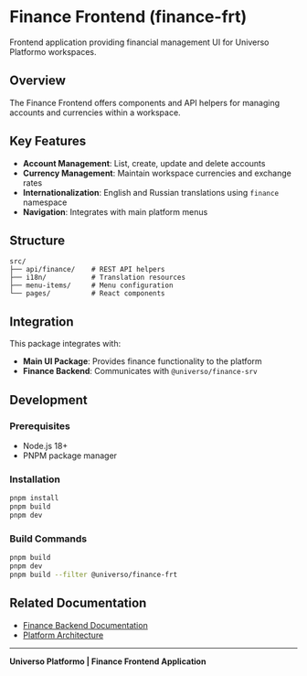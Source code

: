 # Finance Frontend (finance-frt)

Frontend application providing financial management UI for Universo Platformo workspaces.

## Overview

The Finance Frontend offers components and API helpers for managing accounts and currencies within a workspace.

## Key Features

- **Account Management**: List, create, update and delete accounts
- **Currency Management**: Maintain workspace currencies and exchange rates
- **Internationalization**: English and Russian translations using `finance` namespace
- **Navigation**: Integrates with main platform menus

## Structure

```
src/
├── api/finance/    # REST API helpers
├── i18n/           # Translation resources
├── menu-items/     # Menu configuration
└── pages/          # React components
```

## Integration

This package integrates with:

- **Main UI Package**: Provides finance functionality to the platform
- **Finance Backend**: Communicates with `@universo/finance-srv`

## Development

### Prerequisites

- Node.js 18+
- PNPM package manager

### Installation

```bash
pnpm install
pnpm build
pnpm dev
```

### Build Commands

```bash
pnpm build
pnpm dev
pnpm build --filter @universo/finance-frt
```

## Related Documentation

- [Finance Backend Documentation](../finance-srv/base/README.md)
- [Platform Architecture](../../../docs/en/applications/README.md)

---

**Universo Platformo | Finance Frontend Application**
